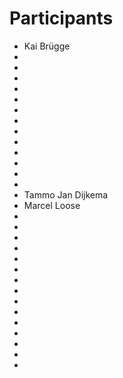 # Participants
* Kai Brügge
*
*
*
*
*
*
*
*
*
*
*
*
*
* Tammo Jan Dijkema
* Marcel Loose
*
*
*
*
*
*
*
*
*
*
*
*
*
*
*
